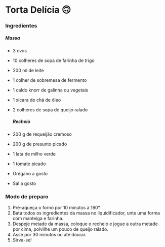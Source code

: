 # Torta Delícia :upside_down_face:

### Ingredientes

##### 	Massa

- 3 ovos

- 10 colheres de sopa de farinha de trigo

- 200 ml de leite

- 1 colher de sobremesa de fermento

- 1 caldo knorr de galinha ou vegetais

- 1 xícara de chá de óleo

- 2 colheres de sopa de queijo ralado

  ##### Recheio

- 200 g de requeijão cremoso

- 200 g de presunto picado

- 1 lata de milho verde

- 1 tomate picado

- Orégano a gosto

- Sal a gosto

### Modo de preparo

1. Pré-aqueça o forno por 10 minutos à 180°.
2. Bata todos os ingredientes da massa no liquidificador, unte uma forma com manteiga e farinha.
3. Despeje metade da massa, coloque o recheio e jogue a outra metade por cima, polvilhe um pouco de queijo ralado.
4. Asse por 30 minutos ou até dourar.
5. Sirva-se!